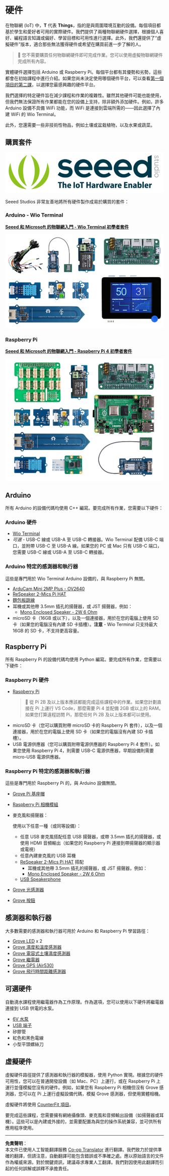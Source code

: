 <!--
CO_OP_TRANSLATOR_METADATA:
{
  "original_hash": "3dce18fab38adf93ff30b8c221b1eec5",
  "translation_date": "2025-08-26T13:57:32+00:00",
  "source_file": "hardware.md",
  "language_code": "hk"
}
-->
# 硬件

在物聯網 (IoT) 中，**T** 代表 **Things**，指的是與周圍環境互動的設備。每個項目都基於學生和愛好者可用的實際硬件。我們提供了兩種物聯網硬件選擇，根據個人喜好、編程語言知識或偏好、學習目標和可用性進行選擇。此外，我們還提供了“虛擬硬件”版本，適合那些無法獲得硬件或希望在購買前進一步了解的人。

> 💁 您不需要購買任何物聯網硬件即可完成作業。您可以使用虛擬物聯網硬件完成所有內容。

實體硬件選擇包括 Arduino 或 Raspberry Pi。每個平台都有其優勢和劣勢，這些都會在初始課程中進行介紹。如果您尚未決定使用哪個硬件平台，可以查看[第一個項目的第二課](./1-getting-started/lessons/2-deeper-dive/README.md)，以選擇您最感興趣的硬件平台。

我們選擇的特定硬件旨在減少課程和作業的複雜性。雖然其他硬件可能也能使用，但我們無法保證所有作業都能在您的設備上支持，除非額外添加硬件。例如，許多 Arduino 設備不具備 WiFi 功能，而 WiFi 是連接到雲端所需的——因此選擇了內建 WiFi 的 Wio Terminal。

此外，您還需要一些非技術性物品，例如土壤或盆栽植物，以及水果或蔬菜。

## 購買套件

![Seeed Studios 標誌](../../translated_images/seeed-logo.74732b6b482b6e8e8bdcc06f0541fc92b1dabf5e3e8f37afb91e04393a8cb977.hk.png)

Seeed Studios 非常友善地將所有硬件製作成易於購買的套件：

### Arduino - Wio Terminal

**[Seeed 和 Microsoft 的物聯網入門 - Wio Terminal 初學者套件](https://www.seeedstudio.com/IoT-for-beginners-with-Seeed-and-Microsoft-Wio-Terminal-Starter-Kit-p-5006.html)**

[![Wio Terminal 硬件套件](../../translated_images/wio-hardware-kit.4c70c48b85e4283a1d73e248d87d49587c0cd077eeb69cb3eca803166f63c9a5.hk.png)](https://www.seeedstudio.com/IoT-for-beginners-with-Seeed-and-Microsoft-Wio-Terminal-Starter-Kit-p-5006.html)

### Raspberry Pi

**[Seeed 和 Microsoft 的物聯網入門 - Raspberry Pi 4 初學者套件](https://www.seeedstudio.com/IoT-for-beginners-with-Seeed-and-Microsoft-Raspberry-Pi-Starter-Kit-p-5004.html)**

[![Raspberry Pi 硬件套件](../../translated_images/pi-hardware-kit.26dbadaedb7dd44c73b0131d5d68ea29472ed0a9744f90d5866c6d82f2d16380.hk.png)](https://www.seeedstudio.com/IoT-for-beginners-with-Seeed-and-Microsoft-Raspberry-Pi-Starter-Kit-p-5004.html)

## Arduino

所有 Arduino 的設備代碼均使用 C++ 編寫。要完成所有作業，您需要以下硬件：

### Arduino 硬件

* [Wio Terminal](https://www.seeedstudio.com/Wio-Terminal-p-4509.html)
* *可選* - USB-C 線或 USB-A 至 USB-C 轉接器。Wio Terminal 配備 USB-C 端口，並附帶 USB-C 至 USB-A 線。如果您的 PC 或 Mac 只有 USB-C 端口，您需要 USB-C 線或 USB-A 至 USB-C 轉接器。

### Arduino 特定的感測器和執行器

這些是專門用於 Wio Terminal Arduino 設備的，與 Raspberry Pi 無關。

* [ArduCam Mini 2MP Plus - OV2640](https://www.arducam.com/product/arducam-2mp-spi-camera-b0067-arduino/)
* [ReSpeaker 2-Mics Pi HAT](https://www.seeedstudio.com/ReSpeaker-2-Mics-Pi-HAT.html)
* [麵包板跳線](https://www.seeedstudio.com/Breadboard-Jumper-Wire-Pack-241mm-200mm-160mm-117m-p-234.html)
* 耳機或其他帶 3.5mm 插孔的揚聲器，或 JST 揚聲器，例如：
  * [Mono Enclosed Speaker - 2W 6 Ohm](https://www.seeedstudio.com/Mono-Enclosed-Speaker-2W-6-Ohm-p-2832.html)
* microSD 卡（16GB 或以下），以及一個連接器，用於在您的電腦上使用 SD 卡（如果您的電腦沒有內建 SD 卡插槽）。**注意** - Wio Terminal 只支持最大 16GB 的 SD 卡，不支持更高容量。

## Raspberry Pi

所有 Raspberry Pi 的設備代碼均使用 Python 編寫。要完成所有作業，您需要以下硬件：

### Raspberry Pi 硬件

* [Raspberry Pi](https://www.raspberrypi.org/products/raspberry-pi-4-model-b/)
  > 💁 從 Pi 2B 及以上版本應該都能完成這些課程中的作業。如果您計劃直接在 Pi 上運行 VS Code，那麼需要 Pi 4 並配備 2GB 或以上的 RAM。如果您打算遠程訪問 Pi，那麼任何 Pi 2B 及以上版本都可以使用。
* microSD 卡（您可以購買附帶 microSD 卡的 Raspberry Pi 套件），以及一個連接器，用於在您的電腦上使用 SD 卡（如果您的電腦沒有內建 SD 卡插槽）。
* USB 電源供應器（您可以購買附帶電源供應器的 Raspberry Pi 4 套件）。如果您使用 Raspberry Pi 4，則需要 USB-C 電源供應器，早期設備則需要 micro-USB 電源供應器。

### Raspberry Pi 特定的感測器和執行器

這些是專門用於 Raspberry Pi 的，與 Arduino 設備無關。

* [Grove Pi 基座帽](https://www.seeedstudio.com/Grove-Base-Hat-for-Raspberry-Pi.html)
* [Raspberry Pi 相機模組](https://www.raspberrypi.org/products/camera-module-v2/)
* 麥克風和揚聲器：

  使用以下任意一種（或同等設備）：
  * 任意 USB 麥克風搭配任意 USB 揚聲器，或帶 3.5mm 插孔的揚聲器，或使用 HDMI 音頻輸出（如果您的 Raspberry Pi 連接到帶揚聲器的顯示器或電視）
  * 任意內建麥克風的 USB 耳機
  * [ReSpeaker 2-Mics Pi HAT](https://www.seeedstudio.com/ReSpeaker-2-Mics-Pi-HAT.html) 搭配
    * 耳機或其他帶 3.5mm 插孔的揚聲器，或 JST 揚聲器，例如：
    * [Mono Enclosed Speaker - 2W 6 Ohm](https://www.seeedstudio.com/Mono-Enclosed-Speaker-2W-6-Ohm-p-2832.html)
  * [USB Speakerphone](https://www.amazon.com/USB-Speakerphone-Conference-Business-Microphones/dp/B07Q3D7F8S/ref=sr_1_1?dchild=1&keywords=m0&qid=1614647389&sr=8-1)
* [Grove 光感測器](https://www.seeedstudio.com/Grove-Light-Sensor-v1-2-LS06-S-phototransistor.html)
* [Grove 按鈕](https://www.seeedstudio.com/Grove-Button.html)

## 感測器和執行器

大多數需要的感測器和執行器可用於 Arduino 和 Raspberry Pi 學習路徑：

* [Grove LED](https://www.seeedstudio.com/Grove-LED-Pack-p-4364.html) x 2
* [Grove 濕度和溫度感測器](https://www.seeedstudio.com/Grove-Temperature-Humidity-Sensor-DHT11.html)
* [Grove 電容式土壤濕度感測器](https://www.seeedstudio.com/Grove-Capacitive-Moisture-Sensor-Corrosion-Resistant.html)
* [Grove 繼電器](https://www.seeedstudio.com/Grove-Relay.html)
* [Grove GPS (Air530)](https://www.seeedstudio.com/Grove-GPS-Air530-p-4584.html)
* [Grove 飛行時間距離感測器](https://www.seeedstudio.com/Grove-Time-of-Flight-Distance-Sensor-VL53L0X.html)

## 可選硬件

自動澆水課程使用繼電器作為工作原理。作為選項，您可以使用以下硬件將繼電器連接到 USB 供電的水泵。

* [6V 水泵](https://www.seeedstudio.com/6V-Mini-Water-Pump-p-1945.html)
* [USB 端子](https://www.adafruit.com/product/3628)
* 矽膠管
* 紅色和黑色電線
* 小型平頭螺絲刀

## 虛擬硬件

虛擬硬件路徑提供了感測器和執行器的模擬器，使用 Python 實現。根據您的硬件可用性，您可以在普通開發設備（如 Mac、PC）上運行，或在 Raspberry Pi 上運行並僅模擬您沒有的硬件。例如，如果您有 Raspberry Pi 相機但沒有 Grove 感測器，您可以在 Pi 上運行虛擬設備代碼，模擬 Grove 感測器，但使用實體相機。

虛擬硬件將使用 [CounterFit 項目](https://github.com/CounterFit-IoT/CounterFit)。

要完成這些課程，您需要擁有網絡攝像頭、麥克風和音頻輸出設備（如揚聲器或耳機）。這些可以是內建或外接的，並需要配置為與您的操作系統兼容，並可供所有應用程序使用。

---

**免責聲明**：  
本文件已使用人工智能翻譯服務 [Co-op Translator](https://github.com/Azure/co-op-translator) 進行翻譯。我們致力於提供準確的翻譯，但請注意，自動翻譯可能包含錯誤或不準確之處。應以原始語言的文件作為權威來源。對於關鍵資訊，建議尋求專業人工翻譯。我們對因使用此翻譯而引起的任何誤解或誤釋不承擔責任。